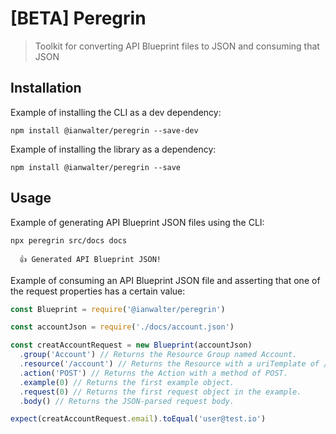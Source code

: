 # [BETA] Peregrin
> Toolkit for converting API Blueprint files to JSON and consuming that JSON

## Installation

Example of installing the CLI as a dev dependency:

```console
npm install @ianwalter/peregrin --save-dev
```

Example of installing the library as a dependency:

```console
npm install @ianwalter/peregrin --save
```

## Usage

Example of generating API Blueprint JSON files using the CLI:

```console
npx peregrin src/docs docs

  👍 Generated API Blueprint JSON!

```

Example of consuming an API Blueprint JSON file and asserting that one of the
request properties has a certain value:

```js
const Blueprint = require('@ianwalter/peregrin')

const accountJson = require('./docs/account.json')

const creatAccountRequest = new Blueprint(accountJson)
  .group('Account') // Returns the Resource Group named Account.
  .resource('/account') // Returns the Resource with a uriTemplate of /account.
  .action('POST') // Returns the Action with a method of POST.
  .example(0) // Returns the first example object.
  .request(0) // Returns the first request object in the example.
  .body() // Returns the JSON-parsed request body.

expect(creatAccountRequest.email).toEqual('user@test.io')
```


